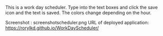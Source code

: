 This is a work day scheduler. Type into the text boxes and click the save icon and the text is saved. The colors change depending on the hour. 

Screenshot : screenshotscheduler.png
URL of deployed application: https://rorylkd.github.io/WorkDayScheduler/
